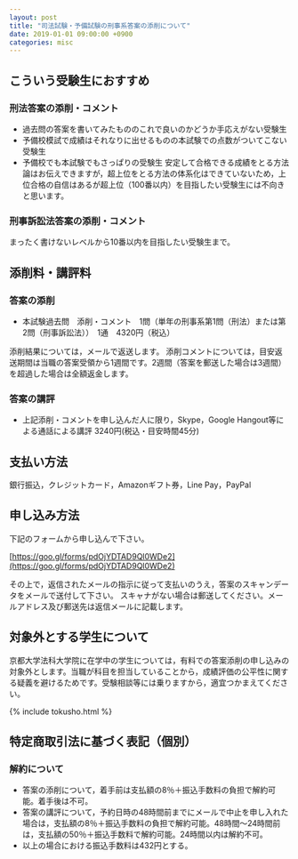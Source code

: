 ```yaml
---
layout: post
title: "司法試験・予備試験の刑事系答案の添削について"
date: 2019-01-01 09:00:00 +0900
categories: misc
---
```


## こういう受験生におすすめ
### 刑法答案の添削・コメント
- 過去問の答案を書いてみたもののこれで良いのかどうか手応えがない受験生
- 予備校模試で成績はそれなりに出せるものの本試験での点数がついてこない受験生
- 予備校でも本試験でもさっぱりの受験生
安定して合格できる成績をとる方法論はお伝えできますが，超上位をとる方法の体系化はできていないため，上位合格の自信はあるが超上位（100番以内）を目指したい受験生には不向きと思います。

### 刑事訴訟法答案の添削・コメント
まったく書けないレベルから10番以内を目指したい受験生まで。

## 添削料・講評料
### 答案の添削
- 本試験過去問　添削・コメント　1問（単年の刑事系第1問（刑法）または第2問（刑事訴訟法））　1通　4320円（税込）

添削結果については，メールで返送します。
添削コメントについては，目安返送期間は当職の答案受領から1週間です。2週間（答案を郵送した場合は3週間）を超過した場合は全額返金します。
### 答案の講評
- 上記添削・コメントを申し込んだ人に限り，Skype，Google Hangout等による通話による講評 3240円(税込・目安時間45分)

## 支払い方法
銀行振込，クレジットカード，Amazonギフト券，Line Pay，PayPal

## 申し込み方法
下記のフォームから申し込んで下さい。

[https://goo.gl/forms/pdOjYDTAD9Ql0WDe2](https://goo.gl/forms/pdOjYDTAD9Ql0WDe2)

その上で，返信されたメールの指示に従って支払いのうえ，答案のスキャンデータをメールで送付して下さい。
スキャナがない場合は郵送してください。メールアドレス及び郵送先は返信メールに記載します。

## 対象外とする学生について
京都大学法科大学院に在学中の学生については，有料での答案添削の申し込みの対象外とします。当職が科目を担当していることから，成績評価の公平性に関する疑義を避けるためです。受験相談等には乗りますから，適宜つかまえてください。

{% include tokusho.html %}

## 特定商取引法に基づく表記（個別）
### 解約について
- 答案の添削について，着手前は支払額の8％＋振込手数料の負担で解約可能。着手後は不可。
- 答案の講評について，予約日時の48時間前までにメールで中止を申し入れた場合は，支払額の8％＋振込手数料の負担で解約可能。48時間〜24時間前は，支払額の50％＋振込手数料で解約可能。24時間以内は解約不可。
- 以上の場合における振込手数料は432円とする。
